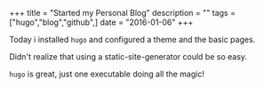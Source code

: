 +++
title = "Started my Personal Blog"
description = ""
tags = ["hugo","blog","github",]
date = "2016-01-06"
+++

Today i installed `hugo` and configured a theme and the basic pages.

Didn't realize that using a static-site-generator could be so easy.

`hugo` is great, just one executable doing all the magic!
